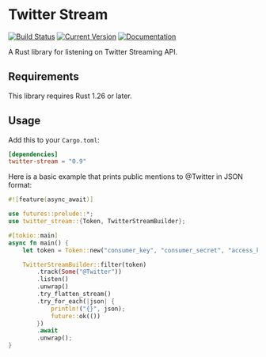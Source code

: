 # Twitter Stream

[![Build Status](https://travis-ci.org/tesaguri/twitter-stream-rs.svg?branch=master)](https://travis-ci.org/tesaguri/twitter-stream-rs/)
[![Current Version](https://img.shields.io/crates/v/twitter-stream.svg)](https://crates.io/crates/twitter-stream)
[![Documentation](https://docs.rs/twitter-stream/badge.svg)](https://docs.rs/twitter-stream/)

A Rust library for listening on Twitter Streaming API.

## Requirements

This library requires Rust 1.26 or later.

## Usage

Add this to your `Cargo.toml`:

```toml
[dependencies]
twitter-stream = "0.9"
```

Here is a basic example that prints public mentions to @Twitter in JSON format:

```rust
#![feature(async_await)]

use futures::prelude::*;
use twitter_stream::{Token, TwitterStreamBuilder};

#[tokio::main]
async fn main() {
    let token = Token::new("consumer_key", "consumer_secret", "access_key", "access_secret");

    TwitterStreamBuilder::filter(token)
        .track(Some("@Twitter"))
        .listen()
        .unwrap()
        .try_flatten_stream()
        .try_for_each(|json| {
            println!("{}", json);
            future::ok(())
        })
        .await
        .unwrap();
}
```
